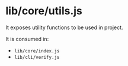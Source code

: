 # lib/core/utils.js

It exposes utility functions to be used in project.

It is consumed in:
- `lib/core/index.js`
- `lib/cli/verify.js`
